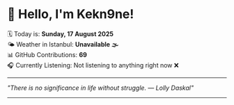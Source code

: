 # 👋 Hello, I'm Kekn9ne!

🗓️ Today is: **Sunday, 17 August 2025**  
🌤️ Weather in Istanbul: **Unavailable 🌫️**  
📊 GitHub Contributions: **69**  
🎧 Currently Listening: Not listening to anything right now ❌

---

_"There is no significance in life without struggle. — *Lolly Daskal*"_

---
